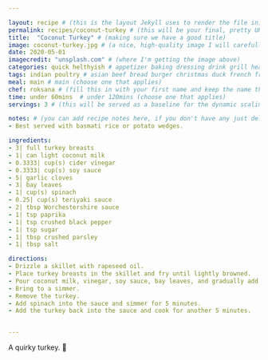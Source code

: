 ```yaml
---

layout: recipe # (this is the layout Jekyll uses to render the file in)
permalink: recipes/coconut-turkey # (this will be your final, pretty URL)
title:  "Coconut Turkey" # (making sure we have a good title)
image: coconut-turkey.jpg # (a nice, high-quality image I will carefully select for you)
date: 2020-05-01
imagecredit: "unsplash.com" # (where I'm getting the image above)
categories: quick helthyish # appetizer baking dressing drink grill healthyish marinade oven pickling quick raw salad sandwich sauce snack soup
tags: indian poultry # asian beef bread burger christmas duck french fruit indian italian mexican nuts pasta pork poultry rice seafood thanksgiving vegetarian
meal: main # main (choose one that applies)
chef: roksana # (fill this in with your first name and keep the name the same for all your recipes, since each chef has his own collection of recipes)
time: under 60mins  # under 120mins (choose one that applies)
servings: 3 # (this will be served as a baseline for the dynamic scaling)

notes: # (you can add recipe notes here, if you don't have any just delete this whole section and it won't be processed)
- Best served with basmati rice or potato wedges.

ingredients:
- 3| full turkey breasts
- 1| can light coconut milk
- 0.3333| cup(s) cider vinegar
- 0.3333| cup(s) soy sauce 
- 5| garlic cloves
- 3| bay leaves
- 1| cup(s) spinach 
- 0.25| cup(s) teriyaki sauce
- 2| tbsp Worchestershire sauce
- 1| tsp paprika
- 1| tsp crushed black pepper
- 1| tsp sugar
- 1| tbsp crushed parsley
- 1| tbsp salt  

directions:
- Drizzle a skillet with rapeseed oil.
- Place turkey breasts in the skillet and fry until lightly browned.
- Pour coconut milk, vinegar, soy sauce, bay leaves, and gradually add all the rest of the spices.
- Bring to a simmer.
- Remove the turkey.
- Add spinach into the sauce and simmer for 5 minutes.
- Add the turkey back into the sauce and cook for another 5 minutes.


--- 
```

<!-- Below is the description, just write what you want or leave it empty 😁 -->
A quirky turkey. 🔪 